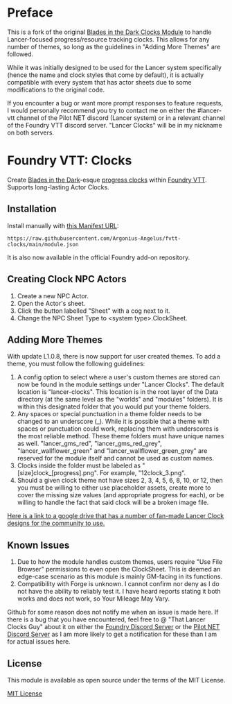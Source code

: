 # Preface
This is a fork of the original [Blades in the Dark Clocks Module](https://github.com/troygoode/fvtt-clocks) to handle Lancer-focused progress/resource tracking clocks. This allows for any number of themes, so long as the guidelines in "Adding More Themes" are followed.

While it was initially designed to be used for the Lancer system specifically (hence the name and clock styles that come by default), it is actually compatible with every system that has actor sheets due to some modifications to the original code.

If you encounter a bug or want more prompt responses to feature requests, I would personally recommend you try to contact me on either the \#lancer-vtt channel of the Pilot NET discord (Lancer system) or in a relevant channel of the Foundry VTT discord server. "Lancer Clocks" will be in my nickname on both servers.


# Foundry VTT: Clocks

Create [Blades in the Dark](https://bladesinthedark.com/)-esque [progress clocks](https://bladesinthedark.com/progress-clocks) within [Foundry VTT](https://foundryvtt.com/). Supports long-lasting Actor Clocks.

## Installation

Install manually with [this Manifest URL](https://raw.githubusercontent.com/Argonius-Angelus/fvtt-clocks/main/module.json):

```
https://raw.githubusercontent.com/Argonius-Angelus/fvtt-clocks/main/module.json
```
It is also now available in the official Foundry add-on repository.


## Creating Clock NPC Actors
1) Create a new NPC Actor.
2) Open the Actor's sheet.
3) Click the button labelled "Sheet" with a cog next to it.
4) Change the NPC Sheet Type to \<system type\>.ClockSheet.

## Adding More Themes

With update L1.0.8, there is now support for user created themes. To add a theme, you must follow the following guidelines:
1) A config option to select where a user's custom themes are stored can now be found in the module settings under "Lancer Clocks". The default location is "lancer-clocks". This location is in the root layer of the Data directory (at the same level as the "worlds" and "modules" folders). It is within this designated folder that you would put your theme folders.
2) Any spaces or special punctuation in a theme folder needs to be changed to an underscore (\_). While it is possible that a theme with spaces or punctuation could work, replacing them with underscores is the most reliable method. These theme folders must have unique names as well. "lancer_gms_red", "lancer_gms_red_grey", "lancer_wallflower_green" and "lancer_wallflower_green_grey" are reserved for the module itself and cannot be used as custom names.
3) Clocks inside the folder must be labeled as "\[size]clock\_\[progress].png". For example, "12clock_3.png".
4) Should a given clock theme not have sizes 2, 3, 4, 5, 6, 8, 10, or 12, then you must be willing to either use placeholder assets, create more to cover the missing size values (and appropriate progress for each), or be willing to handle the fact that said clock will be a broken image file.

[Here is a link to a google drive that has a number of fan-made Lancer Clock designs for the community to use.](https://drive.google.com/drive/folders/1Lhal4Of9Z3BWIoqz1bE7BakqDSbo7sWH)

## Known Issues
1) Due to how the module handles custom themes, users require "Use File Browser" permissions to even open the ClockSheet. This is deemed an edge-case scenario as this module is mainly GM-facing in its functions.
2) Compatibility with Forge is unknown. I cannot confirm nor deny as I do not have the ability to reliably test it. I have heard reports stating it both works and does not work, so Your Mileage May Vary.

Github for some reason does not notify me when an issue is made here. If there is a bug that you have encountered, feel free to @ "That Lancer Clocks Guy" about it on either the [Foundry Discord Server](https://discord.gg/foundryvtt) or the [Pilot NET Discord Server](https://discord.com/invite/lancer) as I am more likely to get a notification for these than I am for actual issues here.

## License

This module is available as open source under the terms of the MIT License.

[MIT License](http://www.opensource.org/licenses/mit-license.php)

